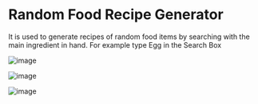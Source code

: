 # Random Food Recipe Generator
It is used to generate recipes of random food items by searching with the main ingredient in hand.
For example type Egg in the Search Box

![image](https://github.com/Aditharun89/Random-Food-Recipe-Generator/blob/master/screenshots/Screenshot1.png)

![image](https://github.com/Aditharun89/Random-Food-Recipe-Generator/blob/master/screenshots/Screenshot2.png)

![image](https://github.com/Aditharun89/Random-Food-Recipe-Generator/blob/master/screenshots/Screenshot%203.png)
